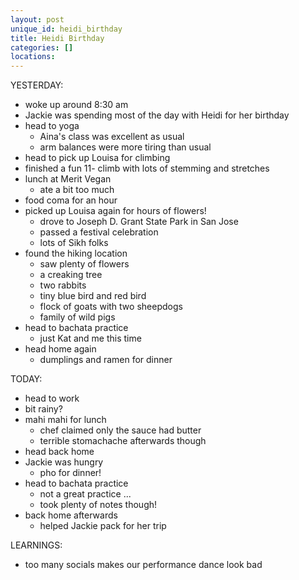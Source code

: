 ```yaml
---
layout: post
unique_id: heidi_birthday
title: Heidi Birthday
categories: []
locations: 
---
```


YESTERDAY:
* woke up around 8:30 am
* Jackie was spending most of the day with Heidi for her birthday
* head to yoga
  * Aina's class was excellent as usual
  * arm balances were more tiring than usual
* head to pick up Louisa for climbing
* finished a fun 11- climb with lots of stemming and stretches
* lunch at Merit Vegan
  * ate a bit too much
* food coma for an hour
* picked up Louisa again for hours of flowers!
  * drove to Joseph D. Grant State Park in San Jose
  * passed a festival celebration
  * lots of Sikh folks
* found the hiking location
  * saw plenty of flowers
  * a creaking tree
  * two rabbits
  * tiny blue bird and red bird
  * flock of goats with two sheepdogs
  * family of wild pigs
* head to bachata practice
  * just Kat and me this time
* head home again
  * dumplings and ramen for dinner

TODAY:
* head to work
* bit rainy?
* mahi mahi for lunch
  * chef claimed only the sauce had butter
  * terrible stomachache afterwards though
* head back home
* Jackie was hungry
  * pho for dinner!
* head to bachata practice
  * not a great practice ...
  * took plenty of notes though!
* back home afterwards
  * helped Jackie pack for her trip

LEARNINGS:
* too many socials makes our performance dance look bad
